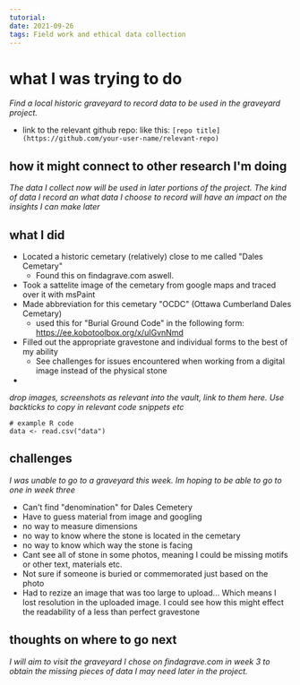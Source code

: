 ```yaml
---
tutorial:
date: 2021-09-26
tags: Field work and ethical data collection
---
```


# what I was trying to do

_Find a local historic graveyard to record data to be used in the graveyard project._

+ link to the relevant github repo: like this: `[repo title](https://github.com/your-user-name/relevant-repo)`

## how it might connect to other research I'm doing

_The data I collect now will be used in later portions of the project. The kind of data I record an what data I choose to record will have an impact on the insights I can make later_

## what I did

+ Located a historic cemetary (relatively) close to me called "Dales Cemetary"
	+ Found this on findagrave.com aswell.
+ Took a sattelite image of the cemetary from google maps and traced over it with msPaint
+ Made abbreviation for this cemetary "OCDC" (Ottawa Cumberland Dales Cemetary)
	+ used this for "Burial Ground Code" in the following form: https://ee.kobotoolbox.org/x/uIGvnNmd
+ Filled out the appropriate gravestone and individual forms to the best of my ability
	+ See challenges for issues encountered when working from a digital image instead of the physical stone
+ 

_drop images, screenshots as relevant into the vault, link to them here. Use backticks to copy in relevant code snippets etc_

```
# example R code
data <- read.csv("data")
```

## challenges 

_I was unable to go to a graveyard this week. Im hoping to be able to go to one in week three_
+ Can't find "denomination" for Dales Cemetery
+ Have to guess material from image and googling
+ no way to measure dimensions
+ no way to know where the stone is located in the cemetary
+ no way to know which way the stone is facing 
+ Cant see all of stone in some photos, meaning I could be missing motifs or other text, materials etc.
+ Not sure if someone is buried or commemorated just based on the photo
+ Had to rezize an image that was too large to upload... Which means I lost resolution in the uploaded image. I could see how this might effect the readability of a less than perfect gravestone

## thoughts on where to go next

_I will aim to visit the graveyard I chose on findagrave.com in week 3 to obtain the missing pieces of data I may need later in the project._

